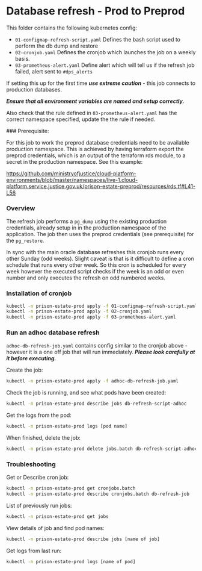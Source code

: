 # Database refresh - Prod to Preprod

This folder contains the following kubernetes config:

- `01-configmap-refresh-script.yaml` Defines the bash script used to perform the db dump and restore
- `02-cronjob.yaml` Defines the cronjob which launches the job on a weekly basis.
- `03-prometheus-alert.yaml` Define alert which will tell us if the refresh job failed, alert sent to `#dps_alerts`

If setting this up for the first time ***use extreme caution*** - this job connects to production databases.

***Ensure that all environment variables are named and setup correctly.***

Also check that the rule defined in `03-prometheus-alert.yaml` has the correct namespace specified, update the the rule if needed.

### Prerequisite:

For this job to work the preprod database credentials need to be available production namespace. This is achieved by having terraform export the preprod credentials, which is an output of the terraform rds module, to a secret in the production namespace.  See this example:

<https://github.com/ministryofjustice/cloud-platform-environments/blob/master/namespaces/live-1.cloud-platform.service.justice.gov.uk/prison-estate-preprod/resources/rds.tf#L41-L56>

### Overview

The refresh job performs a `pg_dump` using the existing production credentials, already setup in in the production namespace of the application.  The job then uses the preprod credentials (see prerequisite) for the `pg_restore`.

In sync with the main oracle database refreshes this cronjob runs every other Sunday (odd weeks).  Slight caveat is that is it difficult to define a cron schedule that runs every other week.  So this cron is scheduled for every week however the executed script checks if the week is an odd or even number and only executes the refresh on odd numbered weeks.

### Installation of cronjob

```bash
kubectl -n prison-estate-prod apply -f 01-configmap-refresh-script.yaml
kubectl -n prison-estate-prod apply -f 02-cronjob.yaml
kubectl -n prison-estate-prod apply -f 03-prometheus-alert.yaml
```

### Run an adhoc database refresh

```adhoc-db-refresh-job.yaml``` contains config similar to the cronjob above -  however it is a one off job that will run immediately.  ***Please look carefully at it before executing.***

Create the job:

```bash
kubectl -n prison-estate-prod apply -f adhoc-db-refresh-job.yaml
```

Check the job is running, and see what pods have been created:

```bash
kubectl -n prison-estate-prod describe jobs db-refresh-script-adhoc
```

Get the logs from the pod:

```bash
kubectl -n prison-estate-prod logs [pod name]
```

When finished, delete the job:

```bash
kubectl -n prison-estate-prod delete jobs.batch db-refresh-script-adhoc
```

### Troubleshooting

Get or Describe cron job:

```bash
kubectl -n prison-estate-prod get cronjobs.batch
kubectl -n prison-estate-prod describe cronjobs.batch db-refresh-job
```

List of previously run jobs:

```bash
kubectl -n prison-estate-prod get jobs
```

View details of job and find pod names:

```bash
kubectl -n prison-estate-prod describe jobs [name of job]
```

Get logs from last run:

```bash
kubectl -n prison-estate-prod logs [name of pod]
```

